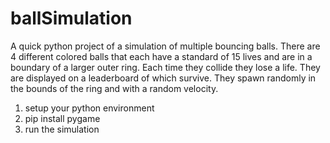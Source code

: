 # ballSimulation

A quick python project of a simulation of multiple bouncing balls. 
There are 4 different colored balls that each have a standard of 15 lives and are in a boundary of a larger outer ring.
Each time they collide they lose a life.
They are displayed on a leaderboard of which survive.
They spawn randomly in the bounds of the ring and with a random velocity.

1) setup your python environment
2) pip install pygame
3) run the simulation
